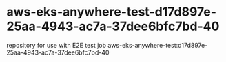 # aws-eks-anywhere-test-d17d897e-25aa-4943-ac7a-37dee6bfc7bd-40
repository for use with E2E test job aws-eks-anywhere-test:d17d897e-25aa-4943-ac7a-37dee6bfc7bd-40
